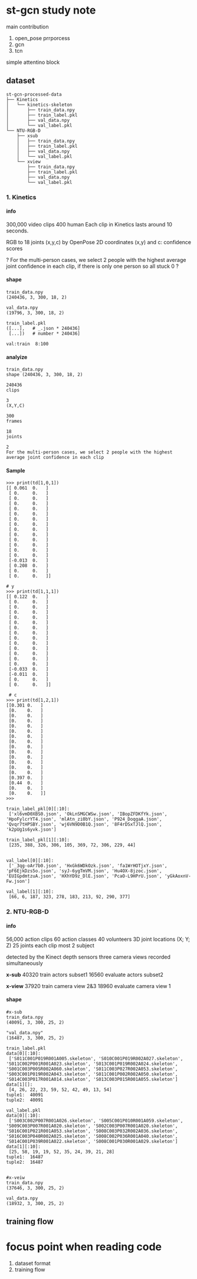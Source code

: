 # st-gcn study note
main contribution
1. open_pose prrporcess
2. gcn
3. tcn

simple attentino block


## dataset
```
st-gcn-processed-data
├── Kinetics
│   └── kinetics-skeleton
│       ├── train_data.npy
│       ├── train_label.pkl
│       ├── val_data.npy
│       └── val_label.pkl
└── NTU-RGB-D
    ├── xsub
    │   ├── train_data.npy
    │   ├── train_label.pkl
    │   ├── val_data.npy
    │   └── val_label.pkl
    └── xview
        ├── train_data.npy
        ├── train_label.pkl
        ├── val_data.npy
        └── val_label.pkl

```
### 1. Kinetics
#### info
300,000 video clips
400 human
Each clip in Kinetics lasts around 10 seconds.

RGB to 18 joints (x,y,c) by OpenPose
2D coordinates (x,y) and c: confidence scores

?
For the multi-person
cases, we select 2 people with the highest average joint confidence in each clip, if there is only one person so all stuck 0 ?
#### shape
```
train_data.npy
(240436, 3, 300, 18, 2)

val_data.npy
(19796, 3, 300, 18, 2)

train_label.pkl
([...],   # _.json * 240436]
 [...])   # number * 240436]

val:train  8:100
```


#### analyize
```
train_data.npy
shape (240436, 3, 300, 18, 2)

240436 
clips

3 
(X,Y,C)

300 
frames

18 
joints

2 
For the multi-person cases, we select 2 people with the highest average joint confidence in each clip
```


#### Sample 
```
>>> print(td[1,0,1]) 
[[ 0.061  0.   ]
 [ 0.     0.   ]
 [ 0.     0.   ]
 [ 0.     0.   ]
 [ 0.     0.   ]
 [ 0.     0.   ]
 [ 0.     0.   ]
 [ 0.     0.   ]
 [ 0.     0.   ]
 [ 0.     0.   ]
 [ 0.     0.   ]
 [ 0.     0.   ]
 [ 0.     0.   ]
 [ 0.     0.   ]
 [-0.013  0.   ]
 [ 0.208  0.   ]
 [ 0.     0.   ]
 [ 0.     0.   ]]

# y 
>>> print(td[1,1,1])
[[ 0.122  0.   ]
 [ 0.     0.   ]
 [ 0.     0.   ]
 [ 0.     0.   ]
 [ 0.     0.   ]
 [ 0.     0.   ]
 [ 0.     0.   ]
 [ 0.     0.   ]
 [ 0.     0.   ]
 [ 0.     0.   ]
 [ 0.     0.   ]
 [ 0.     0.   ]
 [ 0.     0.   ]
 [ 0.     0.   ]
 [-0.033  0.   ]
 [-0.011  0.   ]
 [ 0.     0.   ]
 [ 0.     0.   ]]

 # c
>>> print(td[1,2,1])
[[0.301 0.   ]
 [0.    0.   ]
 [0.    0.   ]
 [0.    0.   ]
 [0.    0.   ]
 [0.    0.   ]
 [0.    0.   ]
 [0.    0.   ]
 [0.    0.   ]
 [0.    0.   ]
 [0.    0.   ]
 [0.    0.   ]
 [0.    0.   ]
 [0.    0.   ]
 [0.397 0.   ]
 [0.44  0.   ]
 [0.    0.   ]
 [0.    0.   ]]
>>>

train_label_pkl[0][:10]:
 ['xl6vmD0XBS0.json', 'OkLnSMGCWSw.json', 'IBopZFDKfYk.json', 'HpoFylcrYT4.json', 'mlAtn_zi0bY.json', 'P924_DoqgaA.json', 'Qvqr7tHPSBY.json', 'wj6VN9D0B1Q.json', '8F4rDSxTJlQ.json', 'k2pUg1s6yvk.json']

train_label_pkl[1][:10]:
 [235, 388, 326, 306, 105, 369, 72, 306, 229, 44]


val_label[0][:10]:
 ['_3qg-oAr7b0.json', 'HxGk6WDkOzk.json', 'fa1WrHOTjxY.json', 'pF6EjkDzs5o.json', 'syJ-6ygTmVM.json', 'Hu4OX-8jzoc.json', 'EUIGpdmtzuA.json', 'HXhYD9z_DlE.json', 'PcaO-L9HPrU.json', 'yGkAoxnV-Fw.json']

val_label[1][:10]:
 [66, 6, 187, 323, 278, 183, 213, 92, 290, 377]

```

### 2. NTU-RGB-D
#### info
56,000 action clips
60 action classes
40 volunteers
3D joint locations (X; Y; Z) 
25 joints
each clip most 2 subject

detected by the Kinect depth sensors
three camera views recorded simultaneously

**x-sub**
40320 train actors subset1
16560 evaluate actors subset2

**x-view**
37920 train camera view 2&3
18960 evaluate camera view 1

#### shape
```
#x-sub
train_data.npy
(40091, 3, 300, 25, 2)

"val_data.npy"
(16487, 3, 300, 25, 2)

train_label.pkl
data[0][:10]:
 ['S011C001P019R001A005.skeleton', 'S010C001P019R002A027.skeleton', 'S011C002P001R001A023.skeleton', 'S013C001P019R002A024.skeleton', 'S001C003P005R002A060.skeleton', 'S011C003P027R002A053.skeleton', 'S003C001P019R002A043.skeleton', 'S011C001P002R002A050.skeleton', 'S014C003P017R001A014.skeleton', 'S013C003P015R001A055.skeleton']
data[1][]:
 [4, 26, 22, 23, 59, 52, 42, 49, 13, 54]
tuple1:  40091
tuple2:  40091

val_label.pkl
data[0][:10]:
 ['S003C002P007R001A026.skeleton', 'S005C001P010R001A059.skeleton', 'S009C003P007R001A020.skeleton', 'S002C003P007R001A020.skeleton', 'S016C001P021R001A053.skeleton', 'S008C003P032R002A036.skeleton', 'S016C003P040R002A025.skeleton', 'S008C002P036R001A040.skeleton', 'S014C001P039R001A022.skeleton', 'S008C001P030R001A029.skeleton']
data[1][:10]:
 [25, 58, 19, 19, 52, 35, 24, 39, 21, 28]
tuple1:  16487
tuple2:  16487


#x-veiw
train_data.npy
(37646, 3, 300, 25, 2)

val_data.npy
(18932, 3, 300, 25, 2)

```



















## training flow

# focus point when reading code
1. dataset format
2. training flow


